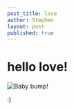 ```yaml
---
post_title: love
author: Stephen
layout: post 
published: true
---
```


# hello love! 

![Baby bump!](https://github.com/sdzentner/blog_test/raw/master/pics/babybump.jpg)

:)

